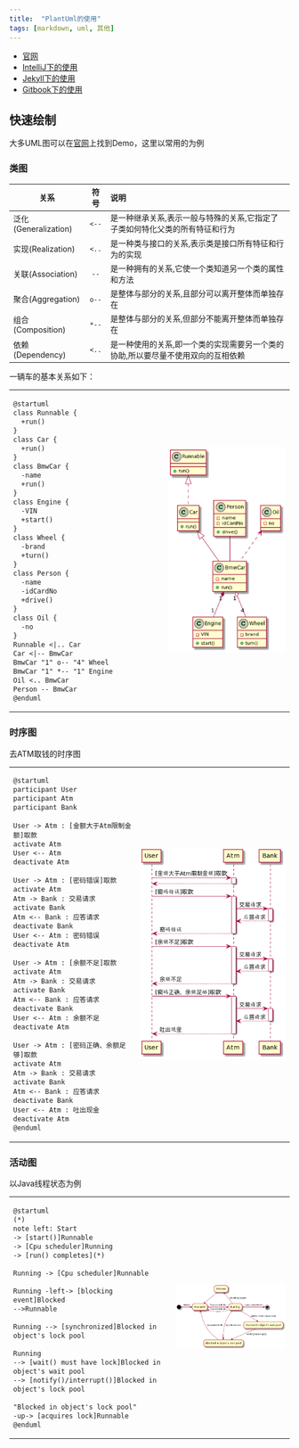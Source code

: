 ```yaml
---
title:  "PlantUml的使用"
tags: [markdown, uml, 其他]
---
```


- [官网](http://plantuml.com)
- [IntelliJ下的使用](http://blog.csdn.net/imduan/article/details/53857921)
- [Jekyll下的使用](https://github.com/yjpark/jekyll-plantuml)
- [Gitbook下的使用](https://github.com/lyhcode/gitbook-plugin-plantuml)

## 快速绘制

大多UML图可以在[官网](http://plantuml.com)上找到Demo，这里以常用的为例

### 类图

| 关系                 |  符号   | 说明                                        |
|--------------------|:-----:|:------------------------------------------|
| 泛化(Generalization) | `<--` | 是一种继承关系,表示一般与特殊的关系,它指定了子类如何特化父类的所有特征和行为   |
| 实现(Realization)    | `<..` | 是一种类与接口的关系,表示类是接口所有特征和行为的实现               |
| 关联(Association)    | `--`  | 是一种拥有的关系,它使一个类知道另一个类的属性和方法                |
| 聚合(Aggregation)    | `o--` | 是整体与部分的关系,且部分可以离开整体而单独存在                  |
| 组合(Composition)    | `*--` | 是整体与部分的关系,但部分不能离开整体而单独存在                  |
| 依赖(Dependency)     | `<..` | 是一种使用的关系,即一个类的实现需要另一个类的协助,所以要尽量不使用双向的互相依赖 |

一辆车的基本关系如下：

<table>
<tr>
<td>

```plantuml
@startuml
class Runnable {
  +run()
}
class Car {
  +run()
}
class BmwCar {
  -name
  +run()
}
class Engine {
  -VIN
  +start()
}
class Wheel {
  -brand
  +turn()
}
class Person {
  -name
  -idCardNo
  +drive()
}
class Oil {
  -no
}
Runnable <|.. Car
Car <|-- BmwCar
BmwCar "1" o-- "4" Wheel
BmwCar "1" *-- "1" Engine
Oil <.. BmwCar
Person -- BmwCar
@enduml
```

</td>
<td width="45%">

![p1][1]

</td>
</tr>
</table>

### 时序图

去ATM取钱的时序图

<table>
<tr>
<td>

```plantuml
@startuml
participant User
participant Atm
participant Bank

User -> Atm : [金额大于Atm限制金额]取款
activate Atm
User <-- Atm
deactivate Atm

User -> Atm : [密码错误]取款
activate Atm
Atm -> Bank : 交易请求
activate Bank
Atm <-- Bank : 应答请求
deactivate Bank
User <-- Atm : 密码错误
deactivate Atm

User -> Atm : [余额不足]取款
activate Atm
Atm -> Bank : 交易请求
activate Bank
Atm <-- Bank : 应答请求
deactivate Bank
User <-- Atm : 余额不足
deactivate Atm

User -> Atm : [密码正确、余额足够]取款
activate Atm
Atm -> Bank : 交易请求
activate Bank
Atm <-- Bank : 应答请求
deactivate Bank
User <-- Atm : 吐出现金
deactivate Atm
@enduml
```

</td>
<td width="55%">

![p2][2]

</td>
</tr>
</table>

### 活动图

以Java线程状态为例

<table>
<tr>
<td>

```plantuml
@startuml
(*)
note left: Start
-> [start()]Runnable
-> [Cpu scheduler]Running
-> [run() completes](*)

Running -> [Cpu scheduler]Runnable

Running -left-> [blocking event]Blocked
-->Runnable

Running --> [synchronized]Blocked in object's lock pool

Running
--> [wait() must have lock]Blocked in object's wait pool
--> [notify()/interrupt()]Blocked in object's lock pool

"Blocked in object's lock pool"
-up-> [acquires lock]Runnable
@enduml
```

</td>
<td>

![p3][3]

</td>
</tr>
</table>

[1]: /assets/2017/09-25/class-diagram.png
[2]: /assets/2017/09-25/sequence-diagram.png
[3]: /assets/2017/09-25/state-diagram.png
